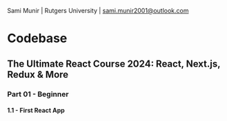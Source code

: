 Sami Munir | Rutgers University | sami.munir2001@outlook.com

# Codebase

## The Ultimate React Course 2024: React, Next.js, Redux & More

### Part 01 - Beginner

#### 1.1 - First React App
